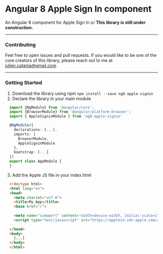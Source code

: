 # Angular 8 Apple Sign In component

An Angular 8 component for Apple Sign In o/
**This library is still under construction.**

------------

### Contributing
Feel free to open issues and pull requests. If you would like to be one of the core creators of this library, please reach out to me at julien.catania@gmail.com

------------

### <a name="gstart">Getting Started</a>
1. Download the library using npm `npm install --save ng8-apple-signin`
2. Declare the library in your main module
  ```typescript
    import {NgModule} from '@angular/core';
    import {BrowserModule} from '@angular/platform-browser';
    import { AppleSigninModule } from 'ng8-apple-signin'
  
    @NgModule({
      declarations: [...],
      imports: [
        BrowserModule,
        AppleSigninModule
      ],
      bootstrap: [...]
    })
    export class AppModule {
    }
  ```

3. Add the Apple JS file in your index.html
  ```html
    <!doctype html>
    <html lang="en">
    <head>
      <meta charset="utf-8">
      <title>My App</title>
      <base href="/">
    
      <meta name="viewport" content="width=device-width, initial-scale=1">
      <script type="text/javascript" src="https://appleid.cdn-apple.com/appleauth/static/jsapi/appleid/1/en_US/appleid.auth.js"></script>
    
    </head>
    <body>
      [...]
    </body>
    </html>
  ```
